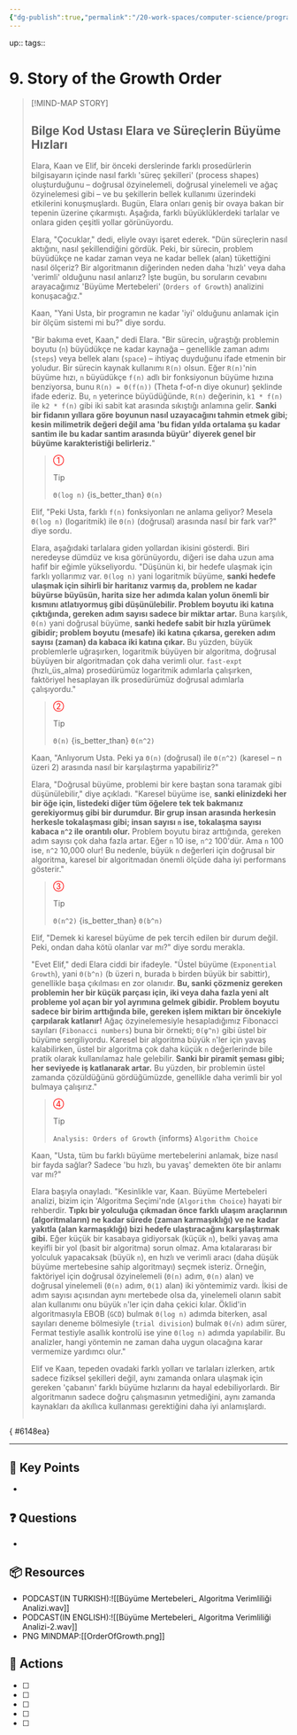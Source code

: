 ```yaml
---
{"dg-publish":true,"permalink":"/20-work-spaces/computer-science/programming/scheme/sicp/detailed/chapter-i/2-story-time/9-story-of-the-growth-order/"}
---
```



up:: 
tags:: 



# 9. Story of the Growth Order
> [!MIND-MAP STORY]
>
> ## Bilge Kod Ustası Elara ve Süreçlerin Büyüme Hızları
>
> Elara, Kaan ve Elif, bir önceki derslerinde farklı prosedürlerin bilgisayarın içinde nasıl farklı 'süreç şekilleri' (process shapes) oluşturduğunu – doğrusal özyinelemeli, doğrusal yinelemeli ve ağaç özyinelemesi gibi – ve bu şekillerin bellek kullanımı üzerindeki etkilerini konuşmuşlardı. Bugün, Elara onları geniş bir ovaya bakan bir tepenin üzerine çıkarmıştı. Aşağıda, farklı büyüklüklerdeki tarlalar ve onlara giden çeşitli yollar görünüyordu.
>
> Elara, "Çocuklar," dedi, eliyle ovayı işaret ederek. "Dün süreçlerin nasıl aktığını, nasıl şekillendiğini gördük. Peki, bir sürecin, problem büyüdükçe ne kadar zaman veya ne kadar bellek (alan) tükettiğini nasıl ölçeriz? Bir algoritmanın diğerinden neden daha 'hızlı' veya daha 'verimli' olduğunu nasıl anlarız? İşte bugün, bu soruların cevabını arayacağımız 'Büyüme Mertebeleri' (`Orders of Growth`) analizini konuşacağız."
>
> Kaan, "Yani Usta, bir programın ne kadar 'iyi' olduğunu anlamak için bir ölçüm sistemi mi bu?" diye sordu.
>
> "Bir bakıma evet, Kaan," dedi Elara. "Bir sürecin, uğraştığı problemin boyutu (`n`) büyüdükçe ne kadar kaynağa – genellikle zaman adımı (`steps`) veya bellek alanı (`space`) – ihtiyaç duyduğunu ifade etmenin bir yoludur. Bir sürecin kaynak kullanımı `R(n)` olsun. Eğer `R(n)`'nin büyüme hızı, `n` büyüdükçe `f(n)` adlı bir fonksiyonun büyüme hızına benziyorsa, bunu `R(n) = Θ(f(n))` (Theta f-of-n diye okunur) şeklinde ifade ederiz. Bu, `n` yeterince büyüdüğünde, `R(n)` değerinin, `k1 * f(n)` ile `k2 * f(n)` gibi iki sabit kat arasında sıkıştığı anlamına gelir. **Sanki bir fidanın yıllara göre boyunun nasıl uzayacağını tahmin etmek gibi; kesin milimetrik değeri değil ama 'bu fidan yılda ortalama şu kadar santim ile bu kadar santim arasında büyür' diyerek genel bir büyüme karakteristiği belirleriz.**"
>
> > <span style="color:red;">①</span>
> > > [!TIP]
> > > `Θ(log n)` {is_better_than} `Θ(n)`
>
> Elif, "Peki Usta, farklı `f(n)` fonksiyonları ne anlama geliyor? Mesela `Θ(log n)` (logaritmik) ile `Θ(n)` (doğrusal) arasında nasıl bir fark var?" diye sordu.
>
> Elara, aşağıdaki tarlalara giden yollardan ikisini gösterdi. Biri neredeyse dümdüz ve kısa görünüyordu, diğeri ise daha uzun ama hafif bir eğimle yükseliyordu. "Düşünün ki, bir hedefe ulaşmak için farklı yollarımız var. `Θ(log n)` yani logaritmik büyüme, **sanki hedefe ulaşmak için sihirli bir haritanız varmış da, problem ne kadar büyürse büyüsün, harita size her adımda kalan yolun önemli bir kısmını atlatıyormuş gibi düşünülebilir. Problem boyutu iki katına çıktığında, gereken adım sayısı sadece bir miktar artar.** Buna karşılık, `Θ(n)` yani doğrusal büyüme, **sanki hedefe sabit bir hızla yürümek gibidir; problem boyutu (mesafe) iki katına çıkarsa, gereken adım sayısı (zaman) da kabaca iki katına çıkar.** Bu yüzden, büyük problemlerle uğraşırken, logaritmik büyüyen bir algoritma, doğrusal büyüyen bir algoritmadan çok daha verimli olur. `fast-expt` (hızlı_üs_alma) prosedürümüz logaritmik adımlarla çalışırken, faktöriyel hesaplayan ilk prosedürümüz doğrusal adımlarla çalışıyordu."
>
> > <span style="color:red;">②</span>
> > > [!TIP]
> > > `Θ(n)` {is_better_than} `Θ(n^2)`
>
> Kaan, "Anlıyorum Usta. Peki ya `Θ(n)` (doğrusal) ile `Θ(n^2)` (karesel – n üzeri 2) arasında nasıl bir karşılaştırma yapabiliriz?"
>
> Elara, "Doğrusal büyüme, problemi bir kere baştan sona taramak gibi düşünülebilir," diye açıkladı. "Karesel büyüme ise, **sanki elinizdeki her bir öğe için, listedeki diğer tüm öğelere tek tek bakmanız gerekiyormuş gibi bir durumdur. Bir grup insan arasında herkesin herkesle tokalaşması gibi; insan sayısı `n` ise, tokalaşma sayısı kabaca `n^2` ile orantılı olur.** Problem boyutu biraz arttığında, gereken adım sayısı çok daha fazla artar. Eğer `n` 10 ise, `n^2` 100'dür. Ama `n` 100 ise, `n^2` 10,000 olur! Bu nedenle, büyük `n` değerleri için doğrusal bir algoritma, karesel bir algoritmadan önemli ölçüde daha iyi performans gösterir."
>
> > <span style="color:red;">③</span>
> > > [!TIP]
> > > `Θ(n^2)` {is_better_than} `Θ(b^n)`
>
> Elif, "Demek ki karesel büyüme de pek tercih edilen bir durum değil. Peki, ondan daha kötü olanlar var mı?" diye sordu merakla.
>
> "Evet Elif," dedi Elara ciddi bir ifadeyle. "Üstel büyüme (`Exponential Growth`), yani `Θ(b^n)` (b üzeri n, burada `b` birden büyük bir sabittir), genellikle başa çıkılması en zor olanıdır. **Bu, sanki çözmeniz gereken problemin her bir küçük parçası için, iki veya daha fazla yeni alt probleme yol açan bir yol ayrımına gelmek gibidir. Problem boyutu sadece bir birim arttığında bile, gereken işlem miktarı bir öncekiyle çarpılarak katlanır!** Ağaç özyinelemesiyle hesapladığımız Fibonacci sayıları (`Fibonacci numbers`) buna bir örnekti; `Θ(φ^n)` gibi üstel bir büyüme sergiliyordu. Karesel bir algoritma büyük `n`'ler için yavaş kalabilirken, üstel bir algoritma çok daha küçük `n` değerlerinde bile pratik olarak kullanılamaz hale gelebilir. **Sanki bir piramit şeması gibi; her seviyede iş katlanarak artar.** Bu yüzden, bir problemin üstel zamanda çözüldüğünü gördüğümüzde, genellikle daha verimli bir yol bulmaya çalışırız."
>
> > <span style="color:red;">④</span>
> > > [!TIP]
> > > `Analysis: Orders of Growth` {informs} `Algorithm Choice`
>
> Kaan, "Usta, tüm bu farklı büyüme mertebelerini anlamak, bize nasıl bir fayda sağlar? Sadece 'bu hızlı, bu yavaş' demekten öte bir anlamı var mı?"
>
> Elara başıyla onayladı. "Kesinlikle var, Kaan. Büyüme Mertebeleri analizi, bizim için 'Algoritma Seçimi'nde (`Algorithm Choice`) hayati bir rehberdir. **Tıpkı bir yolculuğa çıkmadan önce farklı ulaşım araçlarının (algoritmaların) ne kadar sürede (zaman karmaşıklığı) ve ne kadar yakıtla (alan karmaşıklığı) bizi hedefe ulaştıracağını karşılaştırmak gibi.** Eğer küçük bir kasabaya gidiyorsak (küçük `n`), belki yavaş ama keyifli bir yol (basit bir algoritma) sorun olmaz. Ama kıtalararası bir yolculuk yapacaksak (büyük `n`), en hızlı ve verimli aracı (daha düşük büyüme mertebesine sahip algoritmayı) seçmek isteriz. Örneğin, faktöriyel için doğrusal özyinelemeli (`Θ(n)` adım, `Θ(n)` alan) ve doğrusal yinelemeli (`Θ(n)` adım, `Θ(1)` alan) iki yöntemimiz vardı. İkisi de adım sayısı açısından aynı mertebede olsa da, yinelemeli olanın sabit alan kullanımı onu büyük `n`'ler için daha çekici kılar. Öklid'in algoritmasıyla EBOB (`GCD`) bulmak `Θ(log n)` adımda biterken, asal sayıları deneme bölmesiyle (`trial division`) bulmak `Θ(√n)` adım sürer, Fermat testiyle asallık kontrolü ise yine `Θ(log n)` adımda yapılabilir. Bu analizler, hangi yöntemin ne zaman daha uygun olacağına karar vermemize yardımcı olur."
>
> Elif ve Kaan, tepeden ovadaki farklı yolları ve tarlaları izlerken, artık sadece fiziksel şekilleri değil, aynı zamanda onlara ulaşmak için gereken 'çabanın' farklı büyüme hızlarını da hayal edebiliyorlardı. Bir algoritmanın sadece doğru çalışmasının yetmediğini, aynı zamanda kaynakları da akıllıca kullanması gerektiğini daha iyi anlamışlardı.
> ```
{ #6148ea}


---

## 🔑 Key Points
- 
## ❓ Questions
- 
## 📦 Resources
- PODCAST(IN TURKISH):![[Büyüme Mertebeleri_ Algoritma Verimliliği Analizi.wav]]
- PODCAST(IN ENGLISH):![[Büyüme Mertebeleri_ Algoritma Verimliliği Analizi-2.wav]]
- PNG MINDMAP:[[OrderOfGrowth.png]]
## 🎯 Actions
- [ ] 
- [ ] 
- [ ] 
- [ ] 
- [ ] 